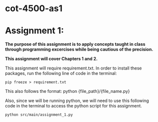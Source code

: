 # cot-4500-as1

# Assignment 1:
**The purpose of this assignment is to apply concepts taught in class through programming excercises while being cautious of the precision.**  

**This assignment will cover Chapters 1 and 2.**

This assignment will require requirement.txt. In order to install these packages, run the following line of code in the terminal: 
```
pip freeze > requirement.txt
```
This also follows the format: python {file_path}/{file_name.py}

Also, since we will be running python, we will need to use this following code in the terminal to access the python script for this assignment. 
```
python src/main/assignment_1.py
```


